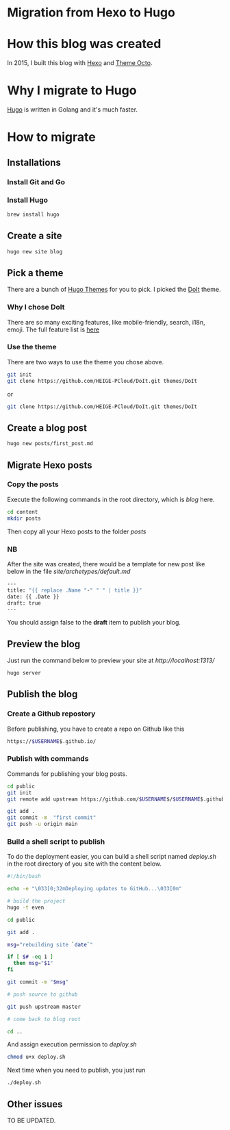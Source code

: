 # Migration from Hexo to Hugo


# How this blog was created

In 2015, I built this blog with [Hexo](https://hexo.io/) and [Theme Octo](https://github.com/jbreckmckye/hexo-theme-octo).

# Why I migrate to Hugo

[Hugo](https://gohugo.io/) is written in Golang and it's much faster.

# How to migrate

## Installations

### Install Git and Go

### Install Hugo

``` bash
brew install hugo
```

## Create a site

``` bash
hugo new site blog
```

## Pick a theme

There are a bunch of [Hugo Themes](https://themes.gohugo.io/) for you to pick. I picked the [DoIt](https://themes.gohugo.io/themes/doit/) theme.

### Why I chose DoIt

There are so many exciting features, like mobile-friendly, search, i18n, emoji. The full feature list is [here](https://github.com/HEIGE-PCloud/DoIt#why-choose-doit)

### Use the theme

There are two ways to use the theme you chose above.

``` bash
git init
git clone https://github.com/HEIGE-PCloud/DoIt.git themes/DoIt
```

or 

``` bash
git clone https://github.com/HEIGE-PCloud/DoIt.git themes/DoIt
```

## Create a blog post

``` bash
hugo new posts/first_post.md
```

## Migrate Hexo posts

### Copy the posts

Execute the following commands in the root directory, which is *blog* here.

``` bash
cd content
mkdir posts
```
Then copy all your Hexo posts to the folder *posts*

### NB

After the site was created, there would be a template for new post like below in the file *$site$/archetypes/default.md*

``` bash
---
title: "{{ replace .Name "-" " " | title }}"
date: {{ .Date }}
draft: true
---
```

You should assign false to the **draft** item to publish your blog.


## Preview the blog
Just run the command below to preview your site at *http://localhost:1313/*

``` bash
hugo server
```

## Publish the blog

### Create a Github repostory

Before publishing, you have to create a repo on Github like this

``` bash
https://$USERNAME$.github.io/
```

### Publish with commands

Commands for publishing your blog posts.

``` bash
cd public
git init
git remote add upstream https://github.com/$USERNAME$/$USERNAME$.github.io.git

git add .
git commit -m  "first commit"
git push -u origin main
```

### Build a shell script to publish

To do the deployment easier, you can build a shell script named *deploy.sh* in the root directory of you site with the content below.

``` bash
#!/bin/bash

echo -e "\033[0;32mDeploying updates to GitHub...\033[0m"

# build the project
hugo -t even

cd public

git add .

msg="rebuilding site `date`"

if [ $# -eq 1 ]
  then msg="$1"
fi

git commit -m "$msg"

# push source to github

git push upstream master

# come back to blog root

cd ..
```

And assign execution permission to *deploy.sh*

``` bash
chmod u+x deploy.sh
```

Next time when you need to publish, you just run

``` bash
./deploy.sh
```

## Other issues

TO BE UPDATED.


